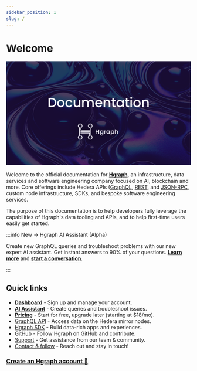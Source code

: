 ```yaml
---
sidebar_position: 1
slug: /
---
```


# Welcome

![image](../static/img/Hgraph-Docs-Card.png)

Welcome to the official documentation for **[Hgraph](https://hgraph.com)**, an infrastructure, data services and software engineering company focused on AI, blockchain and more. Core offerings include Hedera APIs ([GraphQL](/category/graphql-api), [REST](/category/rest-api), and [JSON-RPC](/category/json-rpc), custom node infrastructure, SDKs, and bespoke software engineering services.

The purpose of this documentation is to help developers fully leverage the capabilities of Hgraph's data tooling and APIs, and to help first-time users easily get started.

:::info New → Hgraph AI Assistant (Alpha)

Create new GraphQL queries and troubleshoot problems with our new expert AI assistant. Get instant answers to 90% of your questions. **[Learn more](/graphql-assistant)** and **[start a conversation](https://hgraph.com/assistant)**.

:::

## Quick links

- **[Dashboard](https://dashboard.hgraph.com)** - Sign up and manage your account.
- **[AI Assistant](https://dashboard.hgraph.com)** - Create queries and troubleshoot issues.
- **[Pricing](/overview/pricing)** - Start for free, upgrade later (starting at $18/mo).
- [GraphQL API](/category/graphql-api) - Access data on the Hedera mirror nodes.
- [Hgraph SDK](/category/hgraph-sdk) - Build data-rich apps and experiences.
- [GitHub](https://github.com/hgraph-io) - Follow Hgraph on GitHub and contribute.
- [Support](/support) - Get assistance from our team & community.
- [Contact & follow](/overview/contact) - Reach out and stay in touch!

### [Create an Hgraph account 🚀](https://dashboard.hgraph.com)